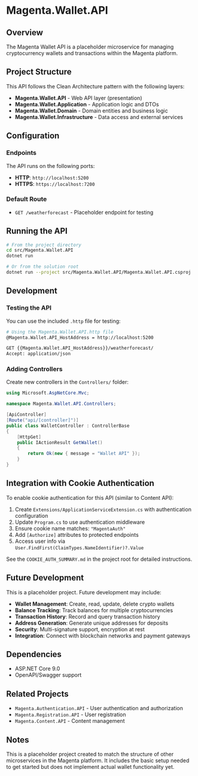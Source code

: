 # Magenta.Wallet.API

## Overview

The Magenta Wallet API is a placeholder microservice for managing cryptocurrency wallets and transactions within the Magenta platform.

## Project Structure

This API follows the Clean Architecture pattern with the following layers:

- **Magenta.Wallet.API** - Web API layer (presentation)
- **Magenta.Wallet.Application** - Application logic and DTOs
- **Magenta.Wallet.Domain** - Domain entities and business logic
- **Magenta.Wallet.Infrastructure** - Data access and external services

## Configuration

### Endpoints

The API runs on the following ports:
- **HTTP**: `http://localhost:5200`
- **HTTPS**: `https://localhost:7200`

### Default Route

- `GET /weatherforecast` - Placeholder endpoint for testing

## Running the API

```bash
# From the project directory
cd src/Magenta.Wallet.API
dotnet run

# Or from the solution root
dotnet run --project src/Magenta.Wallet.API/Magenta.Wallet.API.csproj
```

## Development

### Testing the API

You can use the included `.http` file for testing:

```bash
# Using the Magenta.Wallet.API.http file
@Magenta.Wallet.API_HostAddress = http://localhost:5200

GET {{Magenta.Wallet.API_HostAddress}}/weatherforecast/
Accept: application/json
```

### Adding Controllers

Create new controllers in the `Controllers/` folder:

```csharp
using Microsoft.AspNetCore.Mvc;

namespace Magenta.Wallet.API.Controllers;

[ApiController]
[Route("api/[controller]")]
public class WalletController : ControllerBase
{
    [HttpGet]
    public IActionResult GetWallet()
    {
        return Ok(new { message = "Wallet API" });
    }
}
```

## Integration with Cookie Authentication

To enable cookie authentication for this API (similar to Content API):

1. Create `Extensions/ApplicationServiceExtension.cs` with authentication configuration
2. Update `Program.cs` to use authentication middleware
3. Ensure cookie name matches: `"MagentaAuth"`
4. Add `[Authorize]` attributes to protected endpoints
5. Access user info via `User.FindFirst(ClaimTypes.NameIdentifier)?.Value`

See the `COOKIE_AUTH_SUMMARY.md` in the project root for detailed instructions.

## Future Development

This is a placeholder project. Future development may include:

- **Wallet Management**: Create, read, update, delete crypto wallets
- **Balance Tracking**: Track balances for multiple cryptocurrencies
- **Transaction History**: Record and query transaction history
- **Address Generation**: Generate unique addresses for deposits
- **Security**: Multi-signature support, encryption at rest
- **Integration**: Connect with blockchain networks and payment gateways

## Dependencies

- ASP.NET Core 9.0
- OpenAPI/Swagger support

## Related Projects

- `Magenta.Authentication.API` - User authentication and authorization
- `Magenta.Registration.API` - User registration
- `Magenta.Content.API` - Content management

## Notes

This is a placeholder project created to match the structure of other microservices in the Magenta platform. It includes the basic setup needed to get started but does not implement actual wallet functionality yet.


